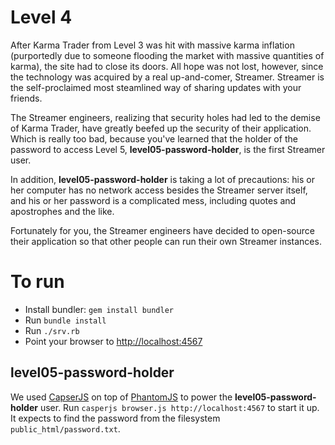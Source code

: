 # Level 4

After Karma Trader from Level 3 was hit with massive karma inflation
(purportedly due to someone flooding the market with massive quantities of
karma), the site had to close its doors. All hope was not lost, however, since
the technology was acquired by a real up-and-comer, Streamer. Streamer is the
self-proclaimed most steamlined way of sharing updates with your friends.

The Streamer engineers, realizing that security holes had led to the demise of
Karma Trader, have greatly beefed up the security of their application. Which
is really too bad, because you've learned that the holder of the password to
access Level 5, **level05-password-holder**, is the first Streamer user.

In addition, **level05-password-holder** is taking a lot of precautions: his or
her computer has no network access besides the Streamer server itself, and his
or her password is a complicated mess, including quotes and apostrophes and the
like.

Fortunately for you, the Streamer engineers have decided to open-source their
application so that other people can run their own Streamer instances.

# To run

- Install bundler: `gem install bundler`
- Run `bundle install`
- Run `./srv.rb`
- Point your browser to [http://localhost:4567](http://localhost:4567)

## level05-password-holder

We used [CapserJS](http://casperjs.org/) on top of
[PhantomJS](http://phantomjs.org/) to power the **level05-password-holder**
user. Run `casperjs browser.js http://localhost:4567` to start it up. It
expects to find the password from the filesystem `public_html/password.txt`.
